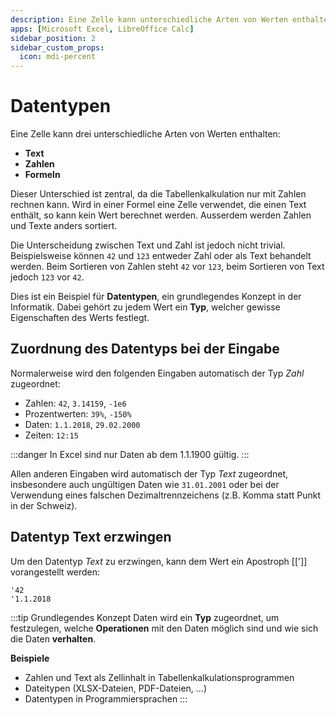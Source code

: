 ```yaml
---
description: Eine Zelle kann unterschiedliche Arten von Werten enthalten. In der Informatik spricht man dabei von <strong>Datentypen</strong>
apps: [Microsoft Excel, LibreOffice Calc]
sidebar_position: 2
sidebar_custom_props:
  icon: mdi-percent
---
```


# Datentypen



Eine Zelle kann drei unterschiedliche Arten von Werten enthalten:

- **Text**
- **Zahlen**
- **Formeln**

Dieser Unterschied ist zentral, da die Tabellenkalkulation nur mit Zahlen rechnen kann. Wird in einer Formel eine Zelle verwendet, die einen Text enthält, so kann kein Wert berechnet werden. Ausserdem werden Zahlen und Texte anders sortiert.

Die Unterscheidung zwischen Text und Zahl ist jedoch nicht trivial. Beispielsweise können `42` und `123` entweder Zahl oder als Text behandelt werden. Beim Sortieren von Zahlen steht `42` vor `123`, beim Sortieren von Text jedoch `123` vor `42`.

Dies ist ein Beispiel für **Datentypen**, ein grundlegendes Konzept in der Informatik. Dabei gehört zu jedem Wert ein **Typ**, welcher gewisse Eigenschaften des Werts festlegt.

## Zuordnung des Datentyps bei der Eingabe

Normalerweise wird den folgenden Eingaben automatisch der Typ *Zahl* zugeordnet:

- Zahlen: `42`, `3.14159`, `-1e6`
- Prozentwerten: `39%`, `-150%`
- Daten: `1.1.2018`, `29.02.2000`
- Zeiten: `12:15`

:::danger
In Excel sind nur Daten ab dem 1.1.1900 gültig.
:::

Allen anderen Eingaben wird automatisch der Typ *Text* zugeordnet, insbesondere auch ungültigen Daten wie `31.01.2001` oder bei der Verwendung eines falschen Dezimaltrennzeichens (z.B. Komma statt Punkt in der Schweiz).

## Datentyp Text erzwingen

Um den Datentyp *Text* zu erzwingen, kann dem Wert ein Apostroph  [[']] vorangestellt werden:

```
'42
'1.1.2018
```

:::tip Grundlegendes Konzept
Daten wird ein **Typ** zugeordnet, um festzulegen, welche **Operationen** mit den Daten möglich sind und wie sich die Daten **verhalten**.

**Beispiele**

- Zahlen und Text als Zellinhalt in Tabellenkalkulationsprogrammen
- Dateitypen (XLSX-Dateien, PDF-Dateien, ...)
- Datentypen in Programmiersprachen
:::
